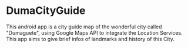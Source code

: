 # DumaCityGuide
This android app is a city guide map of the wonderful city called "Dumaguete", using Google Maps API to integrate the Location Services. This app aims to give brief infos of landmarks and history of this City. 
